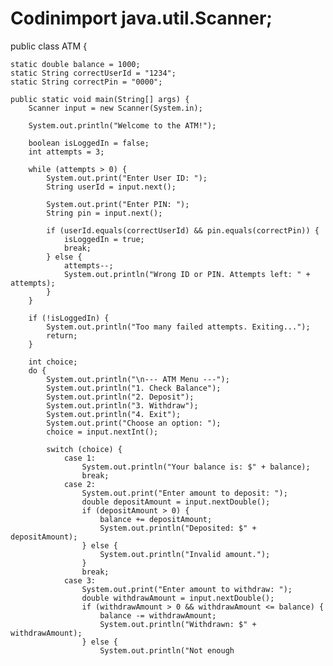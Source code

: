 # Codinimport java.util.Scanner;

public class ATM {

    static double balance = 1000;
    static String correctUserId = "1234";
    static String correctPin = "0000";

    public static void main(String[] args) {
        Scanner input = new Scanner(System.in);

        System.out.println("Welcome to the ATM!");

        boolean isLoggedIn = false;
        int attempts = 3;

        while (attempts > 0) {
            System.out.print("Enter User ID: ");
            String userId = input.next();

            System.out.print("Enter PIN: ");
            String pin = input.next();

            if (userId.equals(correctUserId) && pin.equals(correctPin)) {
                isLoggedIn = true;
                break;
            } else {
                attempts--;
                System.out.println("Wrong ID or PIN. Attempts left: " + attempts);
            }
        }

        if (!isLoggedIn) {
            System.out.println("Too many failed attempts. Exiting...");
            return;
        }

        int choice;
        do {
            System.out.println("\n--- ATM Menu ---");
            System.out.println("1. Check Balance");
            System.out.println("2. Deposit");
            System.out.println("3. Withdraw");
            System.out.println("4. Exit");
            System.out.print("Choose an option: ");
            choice = input.nextInt();

            switch (choice) {
                case 1:
                    System.out.println("Your balance is: $" + balance);
                    break;
                case 2:
                    System.out.print("Enter amount to deposit: ");
                    double depositAmount = input.nextDouble();
                    if (depositAmount > 0) {
                        balance += depositAmount;
                        System.out.println("Deposited: $" + depositAmount);
                    } else {
                        System.out.println("Invalid amount.");
                    }
                    break;
                case 3:
                    System.out.print("Enter amount to withdraw: ");
                    double withdrawAmount = input.nextDouble();
                    if (withdrawAmount > 0 && withdrawAmount <= balance) {
                        balance -= withdrawAmount;
                        System.out.println("Withdrawn: $" + withdrawAmount);
                    } else {
                        System.out.println("Not enough
